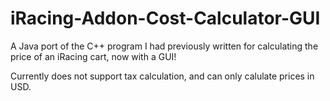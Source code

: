 # iRacing-Addon-Cost-Calculator-GUI
A Java port of the C++ program I had previously written for calculating the price of an iRacing cart, now with a GUI!

Currently does not support tax calculation, and can only calulate prices in USD.
